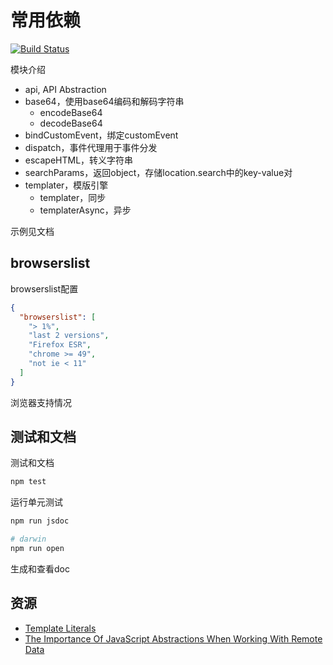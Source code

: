 # 常用依赖

[![Build Status](https://travis-ci.org/zp25/zp-lib.svg?branch=master)](https://travis-ci.org/zp25/zp-lib)

模块介绍

+ api, API Abstraction
+ base64，使用base64编码和解码字符串
  + encodeBase64
  + decodeBase64
+ bindCustomEvent，绑定customEvent
+ dispatch，事件代理用于事件分发
+ escapeHTML，转义字符串
+ searchParams，返回object，存储location.search中的key-value对
+ templater，模版引擎
  + templater，同步
  + templaterAsync，异步

示例见文档

## browserslist
browserslist配置

~~~json
{
  "browserslist": [
    "> 1%",
    "last 2 versions",
    "Firefox ESR",
    "chrome >= 49",
    "not ie < 11"
  ]
}
~~~
浏览器支持情况

## 测试和文档
测试和文档

~~~bash
npm test
~~~
运行单元测试

~~~bash
npm run jsdoc

# darwin
npm run open
~~~
生成和查看doc

## 资源
+ [Template Literals](https://css-tricks.com/template-literals/ "Template Literals")
+ [The Importance Of JavaScript Abstractions When Working With Remote Data](https://css-tricks.com/importance-javascript-abstractions-working-remote-data/ "The Importance Of JavaScript Abstractions When Working With Remote Data")
